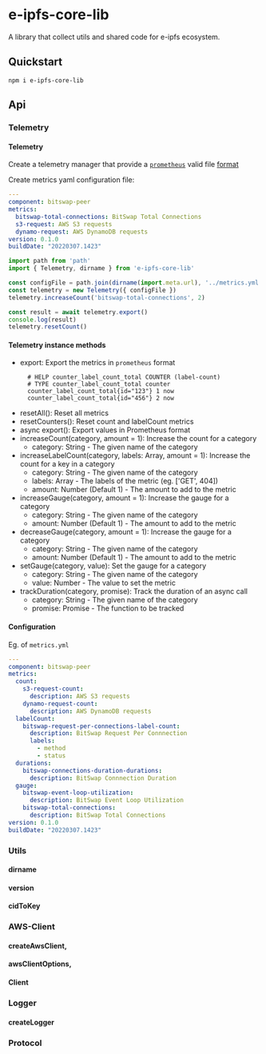 # e-ipfs-core-lib

A library that collect utils and shared code for e-ipfs ecosystem.

## Quickstart

```
npm i e-ipfs-core-lib
```

## Api

### Telemetry
#### Telemetry

Create a telemetry manager that provide a [`prometheus`](https://github.com/prometheus) valid file [format](https://github.com/prometheus/docs/blob/main/content/docs/instrumenting/exposition_formats.md) 

Create metrics yaml configuration file:

```yaml
---
component: bitswap-peer
metrics:
  bitswap-total-connections: BitSwap Total Connections
  s3-request: AWS S3 requests
  dynamo-request: AWS DynamoDB requests
version: 0.1.0
buildDate: "20220307.1423"
```


```javascript
import path from 'path'
import { Telemetry, dirname } from 'e-ipfs-core-lib'

const configFile = path.join(dirname(import.meta.url), '../metrics.yml')
const telemetry = new Telemetry({ configFile })
telemetry.increaseCount('bitswap-total-connections', 2)

const result = await telemetry.export()
console.log(result)
telemetry.resetCount()
```

#### Telemetry instance methods
* export: Export the metrics in `prometheus` format
  ```
    # HELP counter_label_count_total COUNTER (label-count)
    # TYPE counter_label_count_total counter
    counter_label_count_total{id="123"} 1 now
    counter_label_count_total{id="456"} 2 now
    ```
* resetAll(): Reset all metrics
* resetCounters(): Reset count and labelCount metrics
* async export(): Export values  in Prometheus format 
* increaseCount(category, amount = 1): Increase the count for a category
  * category: String - The given name of the category
* increaseLabelCount(category, labels: Array, amount = 1): Increase the count for a key in a category
  * category: String - The given name of the category
  * labels: Array<String> - The labels of the metric (eg. ['GET', 404])
  * amount: Number (Default 1) - The amount to add to the metric
* increaseGauge(category, amount = 1): Increase the gauge for a category
  * category: String - The given name of the category
  * amount: Number (Default 1) - The amount to add to the metric
* decreaseGauge(category, amount = 1): Increase the gauge for a category
  * category: String - The given name of the category
  * amount: Number (Default 1) - The amount to add to the metric
* setGauge(category, value): Set the gauge for a category
  * category: String - The given name of the category
  * value: Number - The value to set the metric
* trackDuration(category, promise): Track the duration of an async call
  * category: String - The given name of the category
  * promise: Promise - The function to be tracked

#### Configuration

Eg. of `metrics.yml`
```yaml
---
component: bitswap-peer
metrics:
  count:
    s3-request-count:
      description: AWS S3 requests
    dynamo-request-count:
      description: AWS DynamoDB requests
  labelCount:
    bitswap-request-per-connections-label-count:
      description: BitSwap Request Per Connnection
      labels:
        - method
        - status
  durations:
    bitswap-connections-duration-durations:
      description: BitSwap Connnection Duration
  gauge:
    bitswap-event-loop-utilization:
      description: BitSwap Event Loop Utilization
    bitswap-total-connections:
      description: BitSwap Total Connections
version: 0.1.0
buildDate: "20220307.1423"
```

### Utils
#### dirname
#### version
#### cidToKey

### AWS-Client
#### createAwsClient,
#### awsClientOptions,
#### Client

### Logger
#### createLogger

### Protocol

